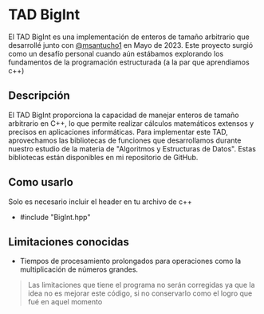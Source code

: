 # TAD BigInt

El TAD BigInt es una implementación de enteros de tamaño arbitrario que desarrollé junto con [@msantucho1](https://github.com/msantucho1) en Mayo de 2023. Este proyecto surgió como un desafío personal cuando aún estábamos explorando los fundamentos de la programación estructurada (a la par que aprendiamos c++)

## Descripción

El TAD BigInt proporciona la capacidad de manejar enteros de tamaño arbitrario en C++, lo que permite realizar cálculos matemáticos extensos y precisos en aplicaciones informáticas. Para implementar este TAD, aprovechamos las bibliotecas de funciones que desarrollamos durante nuestro estudio de la materia de "Algoritmos y Estructuras de Datos". Estas bibliotecas están disponibles en mi repositorio de GitHub.

## Como usarlo

Solo es necesario incluir el header en tu archivo de c++
- #include "BigInt.hpp"

## Limitaciones conocidas

- Tiempos de procesamiento prolongados para operaciones como la multiplicación de números grandes.

> Las limitaciones que tiene el programa no serán corregidas ya que la idea no es mejorar este código, si no conservarlo como el logro que fué en aquel momento



